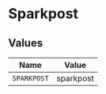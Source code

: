 # Sparkpost


## Values

| Name        | Value       |
| ----------- | ----------- |
| `SPARKPOST` | sparkpost   |